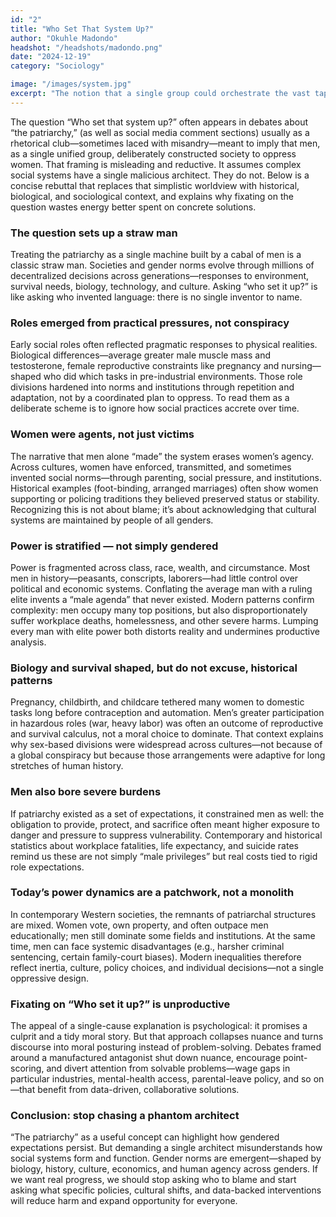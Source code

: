 ```yaml
---
id: "2"
title: "Who Set That System Up?"
author: "Okuhle Madondo"
headshot: "/headshots/madondo.png"
date: "2024-12-19"
category: "Sociology"

image: "/images/system.jpg"
excerpt: "The notion that a single group could orchestrate the vast tapestry of human society oversimplifies history’s complexity. Power, woven through biology and survival, defies such tidy explanations. To unravel these threads is to confront a truth far messier than any one narrative can hold."
---
```



The question “Who set that system up?” often appears in debates about “the patriarchy,” (as well as social media comment sections) usually as a rhetorical club—sometimes laced with misandry—meant to imply that men, as a single unified group, deliberately constructed society to oppress women. That framing is misleading and reductive. It assumes complex social systems have a single malicious architect. They do not. Below is a concise rebuttal that replaces that simplistic worldview with historical, biological, and sociological context, and explains why fixating on the question wastes energy better spent on concrete solutions.

### The question sets up a straw man

Treating the patriarchy as a single machine built by a cabal of men is a classic straw man. Societies and gender norms evolve through millions of decentralized decisions across generations—responses to environment, survival needs, biology, technology, and culture. Asking “who set it up?” is like asking who invented language: there is no single inventor to name.

### Roles emerged from practical pressures, not conspiracy

Early social roles often reflected pragmatic responses to physical realities. Biological differences—average greater male muscle mass and testosterone, female reproductive constraints like pregnancy and nursing—shaped who did which tasks in pre-industrial environments. Those role divisions hardened into norms and institutions through repetition and adaptation, not by a coordinated plan to oppress. To read them as a deliberate scheme is to ignore how social practices accrete over time.

### Women were agents, not just victims

The narrative that men alone “made” the system erases women’s agency. Across cultures, women have enforced, transmitted, and sometimes invented social norms—through parenting, social pressure, and institutions. Historical examples (foot-binding, arranged marriages) often show women supporting or policing traditions they believed preserved status or stability. Recognizing this is not about blame; it’s about acknowledging that cultural systems are maintained by people of all genders.

### Power is stratified — not simply gendered

Power is fragmented across class, race, wealth, and circumstance. Most men in history—peasants, conscripts, laborers—had little control over political and economic systems. Conflating the average man with a ruling elite invents a “male agenda” that never existed. Modern patterns confirm complexity: men occupy many top positions, but also disproportionately suffer workplace deaths, homelessness, and other severe harms. Lumping every man with elite power both distorts reality and undermines productive analysis.

### Biology and survival shaped, but do not excuse, historical patterns

Pregnancy, childbirth, and childcare tethered many women to domestic tasks long before contraception and automation. Men’s greater participation in hazardous roles (war, heavy labor) was often an outcome of reproductive and survival calculus, not a moral choice to dominate. That context explains why sex-based divisions were widespread across cultures—not because of a global conspiracy but because those arrangements were adaptive for long stretches of human history.

### Men also bore severe burdens

If patriarchy existed as a set of expectations, it constrained men as well: the obligation to provide, protect, and sacrifice often meant higher exposure to danger and pressure to suppress vulnerability. Contemporary and historical statistics about workplace fatalities, life expectancy, and suicide rates remind us these are not simply “male privileges” but real costs tied to rigid role expectations.

### Today’s power dynamics are a patchwork, not a monolith

In contemporary Western societies, the remnants of patriarchal structures are mixed. Women vote, own property, and often outpace men educationally; men still dominate some fields and institutions. At the same time, men can face systemic disadvantages (e.g., harsher criminal sentencing, certain family-court biases). Modern inequalities therefore reflect inertia, culture, policy choices, and individual decisions—not a single oppressive design.

### Fixating on “Who set it up?” is unproductive

The appeal of a single-cause explanation is psychological: it promises a culprit and a tidy moral story. But that approach collapses nuance and turns discourse into moral posturing instead of problem-solving. Debates framed around a manufactured antagonist shut down nuance, encourage point-scoring, and divert attention from solvable problems—wage gaps in particular industries, mental-health access, parental-leave policy, and so on—that benefit from data-driven, collaborative solutions.

### Conclusion: stop chasing a phantom architect

“The patriarchy” as a useful concept can highlight how gendered expectations persist. But demanding a single architect misunderstands how social systems form and function. Gender norms are emergent—shaped by biology, history, culture, economics, and human agency across genders. If we want real progress, we should stop asking who to blame and start asking what specific policies, cultural shifts, and data-backed interventions will reduce harm and expand opportunity for everyone.